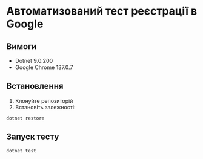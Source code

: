 # Автоматизований тест реєстрації в Google

## Вимоги
- Dotnet 9.0.200
- Google Chrome 137.0.7

## Встановлення
1. Клонуйте репозиторій
2. Встановіть залежності:
```
dotnet restore
```

## Запуск тесту
```
dotnet test
```
